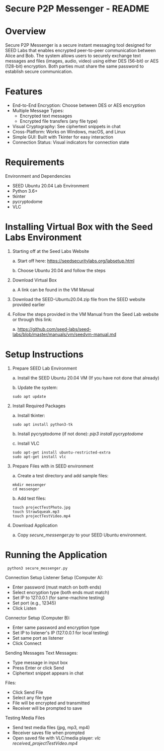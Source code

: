 # Secure P2P Messenger - README
# Overview
Secure P2P Messenger is a secure instant messaging tool designed for SEED Labs that enables encrypted peer-to-peer communication between Alice and Bob. The system allows users to securely exchange text messages and files (images, audio, video) using either DES (56-bit) or AES (128-bit) encryption. Both parties must share the same password to establish secure communication.

# Features
  - End-to-End Encryption: Choose between DES or AES encryption
  - Multiple Message Types:
    - Encrypted text messages
    - Encrypted file transfers (any file type)
  - Visual Cryptography: See ciphertext snippets in chat
  - Cross-Platform: Works on Windows, macOS, and Linux
  - Simple GUI: Built with Tkinter for easy interaction
  - Connection Status: Visual indicators for connection state

# Requirements
Environment and Dependencies
  - SEED Ubuntu 20.04 Lab Environment
  - Python 3.6+
  - tkinter
  - pycryptodome
  - VLC

# Installing Virtual Box with the Seed Labs Environment
1. Starting off at the Seed Labs Website
   
   a. Start off here: https://seedsecuritylabs.org/labsetup.html
   
   b. Choose Ubuntu 20.04 and follow the steps

3. Download Virtual Box

   a. A link can be found in the VM Manual

4. Download the SEED-Ubuntu20.04.zip file from the SEED website provided earlier

5. Follow the steps provided in the VM Manual from the Seed Lab website or through this link:
   
   a. https://github.com/seed-labs/seed-labs/blob/master/manuals/vm/seedvm-manual.md

# Setup Instructions
1. Prepare SEED Lab Environment

   a. Install the SEED Ubuntu 20.04 VM (If you have not done that already)
   
   b. Update the system:

       sudo apt update

3. Install Required Packages

   a. Install tkinter:

       sudo apt install python3-tk
  
   b. Install pycryptodome (if not done): _pip3 install pycryptodome_
  
   c. Install VLC
  
       sudo apt-get install ubuntu-restricted-extra
       sudo apt-get install vlc

5. Prepare Files with in SEED environment
   
   a. Create a test directory and add sample files:
  
       mkdir messenger
       cd messenger
    
   b. Add test files:
  
       touch projectTestPhoto.jpg
       touch StrawSqueak.mp3
       touch projectTestVideo.mp4

6. Download Application
   
   a. Copy _secure_messenger.py_ to your SEED Ubuntu environment.

# Running the Application
     python3 secure_messenger.py

Connection Setup
Listener Setup (Computer A):
  - Enter password (must match on both ends)
  - Select encryption type (both ends must match)
  - Set IP to 127.0.0.1 (for same-machine testing)
  - Set port (e.g., 12345)
  - Click Listen

Connector Setup (Computer B):
  - Enter same password and encryption type
  - Set IP to listener's IP (127.0.0.1 for local testing)
  - Set same port as listener
  - Click Connect

Sending Messages
Text Messages:
  - Type message in input box
  - Press Enter or click Send
  - Ciphertext snippet appears in chat

Files:
  - Click Send File
  - Select any file type
  - File will be encrypted and transmitted
  - Receiver will be prompted to save

Testing Media Files
  - Send test media files (jpg, mp3, mp4)
  - Receiver saves file when prompted
  - Open saved file with VLC/media player:
    _vlc received_projectTestVideo.mp4_
